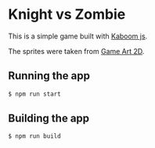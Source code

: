 # Knight vs Zombie

This is a simple game built with [Kaboom js](https://kaboomjs.com/).

The sprites were taken from [Game Art 2D](https://www.gameart2d.com/freebies.html).

## Running the app

```bash
$ npm run start
```

## Building the app

```bash
$ npm run build
```